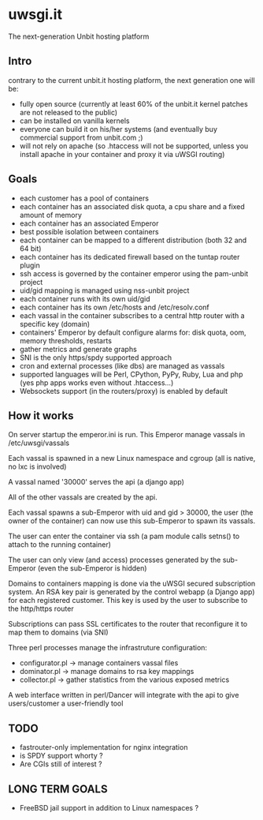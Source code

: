 uwsgi.it
========

The next-generation Unbit hosting platform

Intro
-----

contrary to the current unbit.it hosting platform, the next generation one will be:

- fully open source (currently at least 60% of the unbit.it kernel patches are not released to the public)
- can be installed on vanilla kernels
- everyone can build it on his/her systems (and eventually buy commercial support from unbit.com ;)
- will not rely on apache (so .htaccess will not be supported, unless you install apache in your container and proxy it via uWSGI routing)

Goals
-----

- each customer has a pool of containers
- each container has an associated disk quota, a cpu share and a fixed amount of memory
- each container has an associated Emperor
- best possible isolation between containers
- each container can be mapped to a different distribution (both 32 and 64 bit)
- each container has its dedicated firewall based on the tuntap router plugin
- ssh access is governed by the container emperor using the pam-unbit project
- uid/gid mapping is managed using nss-unbit project
- each container runs with its own uid/gid
- each container has its own /etc/hosts and /etc/resolv.conf
- each vassal in the container subscribes to a central http router with a specific key (domain)
- containers' Emperor by default configure alarms for: disk quota, oom, memory thresholds, restarts
- gather metrics and generate graphs
- SNI is the only https/spdy supported approach
- cron and external processes (like dbs) are managed as vassals
- supported languages will be Perl, CPython, PyPy, Ruby, Lua and php (yes php apps works even without .htaccess...) 
- Websockets support (in the routers/proxy) is enabled by default

How it works
------------

On server startup the emperor.ini is run. This Emperor manage vassals in /etc/uwsgi/vassals

Each vassal is spawned in a new Linux namespace and cgroup (all is native, no lxc is involved)

A vassal named '30000' serves the api (a django app)

All of the other vassals are created by the api.

Each vassal spawns a sub-Emperor with uid and gid > 30000, the user (the owner of the container) can now use
this sub-Emperor to spawn its vassals.

The user can enter the container via ssh (a pam module calls setns() to attach to the running container)

The user can only view (and access) processes generated by the sub-Emperor (even the sub-Emperor is hidden)


Domains to containers mapping is done via the uWSGI secured subscription system. An RSA key pair is generated by the control webapp (a Django app) for each registered customer. This key is used by the user to subscribe to the http/https router

Subscriptions can pass SSL certificates to the router that reconfigure it to map them to domains (via SNI)

Three perl processes manage the infrastruture configuration:

- configurator.pl -> manage containers vassal files
- dominator.pl -> manage domains to rsa key mappings
- collector.pl -> gather statistics from the various exposed metrics


A web interface written in perl/Dancer will integrate with the api to give users/customer a user-friendly tool


TODO
----

- fastrouter-only implementation for nginx integration
- is SPDY support whorty ?
- Are CGIs still of interest ?


LONG TERM GOALS
---------------

- FreeBSD jail support in addition to Linux namespaces ?
